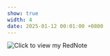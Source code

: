 ```yaml
---
show: true
width: 4
date: 2025-01-12 00:01:00 +0800
---
```

<div>
        <img data-src="{{ 'assets/images/etc/rednote.jpg' | relative_url }}" class="lazy w-100 rounded" 
             src="{{ '/assets/images/etc/rednote.jpg' | relative_url }}" 
             data-toggle="tooltip" data-placement="top" title="Click to view my RedNote">
    </a>
</div>
